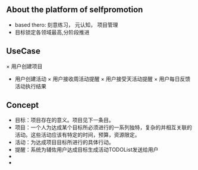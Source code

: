 ## About the platform of selfpromotion
* based thero: 刻意练习， 元认知， 项目管理
* 目标锁定各领域最高,分阶段推进


## UseCase
× 用户创建项目
* 用户创建活动
× 用户接收周活动提醒
× 用户接受天活动提醒
× 用户每日反馈活动执行结果


## Concept
* 目标：项目存在的意义。项目见下一条目。
* 项目：一个人为达成某个目标所必须进行的一系列独特，复杂的并相互关联的活动。这些活动应该有特定的时间，预算，资源限定。
* 活动：为达成项目目标所进行的具体行动。
* 提醒：系统为辅佐用户达成目标生成活动TODOList发送给用户
* 
* 